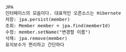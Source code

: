 <pre>JPA
인터페이스의 모음이다. 대표적인 오픈소스는 Hibernate
저장: jpa.persist(member)
조회: Member member = jpa.find(memberId)
수정: member.setName("변경할 이름")
삭제: jpa.remove(member)
유지보수가 편리하고 간단하다</pre>